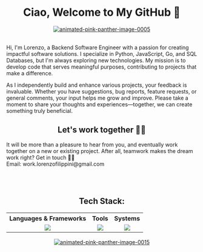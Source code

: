 <div align="center">
<h1>Ciao, Welcome to My GitHub 👋</h1> 
</div>
<div align="center">
<a href="https://www.animatedimages.org/cat-pink-panther-1436.htm"><img src="https://www.animatedimages.org/data/media/1436/animated-pink-panther-image-0005.gif" border="0" alt="animated-pink-panther-image-0005" /></a>
</div>
<br>

<p style="font-size: 14px;">Hi, I'm Lorenzo, a Backend Software Engineer with a passion for creating impactful software solutions. I specialize in Python, JavaScript, Go, and SQL Databases, but I'm always exploring new technologies. My mission is to develop code that serves meaningful purposes, contributing to projects that make a difference.

As I independently build and enhance various projects, your feedback is invaluable. Whether you have suggestions, bug reports, feature requests, or general comments, your input helps me grow and improve. Please take a moment to share your thoughts and experiences—together, we can create something truly beneficial.</p>
<div align="center">
<h2>Let's work together 🙏🏼 </h2>
</div>
<p style="font-size: 14px;">It will be more than a pleasure to hear from you, and eventually work together on a new or existing project. After all, teamwork makes the dream work right? Get in touch 🖖🏼<br>
Email: work.lorenzofilippini@gmail.com</p>

<br><br>
<div align="center">
  <p>
    <h2> Tech Stack: </h2>
  </p>
  <table style="margin: auto;">
    <tr>
      <th>Languages & Frameworks</th>
      <th>Tools</th>
      <th>Systems</th>
    </tr>
    <tr>
      <td valign="top">
        <div align="center">
        <a href="https://github.com/theMoor9?tab=repositories">
          <img src="https://go-skill-icons.vercel.app/api/icons?i=py,js,go,html,css,bash,django,nodejs,fastapi,flaskmd&perline=3&titles=true" />
        </a>
        </div>
      </td>
      <td valign="top">
        <div align="center">
        <a href=" https://github.com/theMoor9?tab=repositories">
          <img src="https://go-skill-icons.vercel.app/api/icons?i=vscode,obsidian,git,postgres,redis,mysql,mongodb&perline=3&titles=true" />
        </a>
        </div>
      </td>
      <td valign="top">
        <div align="center">
        <a href=" https://github.com/theMoor9?tab=repositories">
          <img src="https://go-skill-icons.vercel.app/api/icons?i=windows,linux,aws,gcp&perline=3&titles=true" />
        </a>
        </div>
      </td>
    </tr>
  </table>
</div>
<br>
<div align="center">
<a href="https://www.animatedimages.org/cat-pink-panther-1436.htm"><img src="https://www.animatedimages.org/data/media/1436/animated-pink-panther-image-0015.gif" border="0" alt="animated-pink-panther-image-0015" /></a>
</div>
